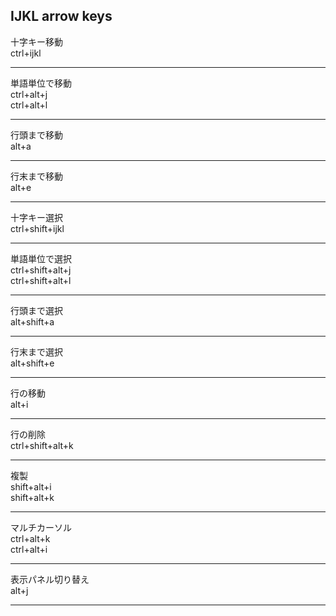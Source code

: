## IJKL arrow keys


十字キー移動  
ctrl+ijkl
***
単語単位で移動  
ctrl+alt+j  
ctrl+alt+l
***
行頭まで移動  
alt+a
***
行末まで移動  
alt+e
***
十字キー選択  
ctrl+shift+ijkl
***
単語単位で選択  
ctrl+shift+alt+j  
ctrl+shift+alt+l
***
行頭まで選択  
alt+shift+a
***
行末まで選択  
alt+shift+e
***
行の移動  
alt+i
***
行の削除  
ctrl+shift+alt+k
***
複製  
shift+alt+i  
shift+alt+k
***
マルチカーソル  
ctrl+alt+k  
ctrl+alt+i
***
表示パネル切り替え  
alt+j
***
